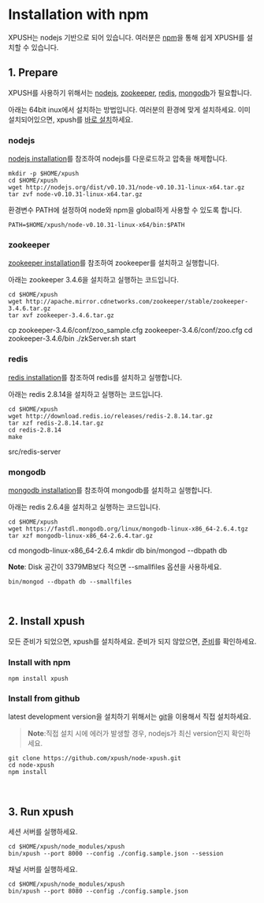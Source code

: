 Installation with npm
===

XPUSH는 nodejs 기반으로 되어 있습니다. 여러분은 [npm](https://www.npmjs.org/)을 통해 쉽게 XPUSH를 설치할 수 있습니다.
<a name="prepare"></a>
<br />

## 1. Prepare

XPUSH를 사용하기 위해서는 [nodejs](http://nodejs.org/), [zookeeper](http://zookeeper.apache.org/), [redis](http://redis.io/), [mongodb](http://www.mongodb.org/)가 필요합니다.

아래는 64bit inux에서 설치하는 방법입니다. 여러분의 환경에 맞게 설치하세요.
이미 설치되어있으면, xpush를 [바로 설치](#install)하세요.

### nodejs
[nodejs installation](http://nodejs.org/download/)를 참조하여 nodejs를 다운로드하고 압축을 해제합니다.

	mkdir -p $HOME/xpush
	cd $HOME/xpush
	wget http://nodejs.org/dist/v0.10.31/node-v0.10.31-linux-x64.tar.gz
	tar zvf node-v0.10.31-linux-x64.tar.gz

환경변수 PATH에 설정하여 node와 npm을 global하게 사용할 수 있도록 합니다.

	PATH=$HOME/xpush/node-v0.10.31-linux-x64/bin:$PATH

### zookeeper
[zookeeper installation](http://zookeeper.apache.org/doc/trunk/zookeeperStarted.html)를 참조하여 zookeeper를 설치하고 실행합니다.

아래는 zookeeper 3.4.6을 설치하고 실행하는 코드입니다. 

	cd $HOME/xpush
	wget http://apache.mirror.cdnetworks.com/zookeeper/stable/zookeeper-3.4.6.tar.gz
	tar xvf zookeeper-3.4.6.tar.gz
<p/>
	cp zookeeper-3.4.6/conf/zoo_sample.cfg zookeeper-3.4.6/conf/zoo.cfg
	cd zookeeper-3.4.6/bin
	./zkServer.sh start


### redis
[redis installation](http://zookeeper.apache.org/doc/trunk/zookeeperStarted.html)를 참조하여 redis를 설치하고 실행합니다.

아래는 redis 2.8.14을 설치하고 실행하는 코드입니다. 

	cd $HOME/xpush
	wget http://download.redis.io/releases/redis-2.8.14.tar.gz
	tar xzf redis-2.8.14.tar.gz
	cd redis-2.8.14
	make
<p/>
	src/redis-server

### mongodb
[mongodb installation](http://docs.mongodb.org/manual/installation/)를 참조하여 mongodb를 설치하고 실행합니다.

아래는 redis 2.6.4을 설치하고 실행하는 코드입니다. 

	cd $HOME/xpush
	wget https://fastdl.mongodb.org/linux/mongodb-linux-x86_64-2.6.4.tgz
	tar xzf mongodb-linux-x86_64-2.6.4.tar.gz
<p/>
	cd mongodb-linux-x86_64-2.6.4
	mkdir db
	bin/mongod --dbpath db


**Note**: Disk 공간이 3379MB보다 적으면 --smallfiles 옵션을 사용하세요.

	bin/mongod --dbpath db --smallfiles

<a name="install"></a>
<br />

## 2. Install xpush

모든 준비가 되었으면, xpush를 설치하세요. 준비가 되지 않았으면, [준비](#prepare)를 확인하세요.

### Install with npm

	npm install xpush

### Install from github

latest development version을 설치하기 위해서는 [git](https://github.com/xpush/node-xpush)을 이용해서 직접 설치하세요.

>**Note**:직접 설치 시에 에러가 발생할 경우, nodejs가 최신 version인지 확인하세요.

	git clone https://github.com/xpush/node-xpush.git
	cd node-xpush
	npm install

<a name="run"></a>
<br />

## 3. Run xpush

세션 서버를 실행하세요.

	cd $HOME/xpush/node_modules/xpush 
	bin/xpush --port 8000 --config ./config.sample.json --session

채널 서버를 실행하세요.

	cd $HOME/xpush/node_modules/xpush
	bin/xpush --port 8080 --config ./config.sample.json
	
